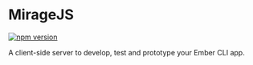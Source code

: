 # MirageJS

[![npm version](https://badge.fury.io/js/%40miragejs%2Fserver.svg)](https://badge.fury.io/js/%40miragejs%2Fserver.svg)

A client-side server to develop, test and prototype your Ember CLI app.
